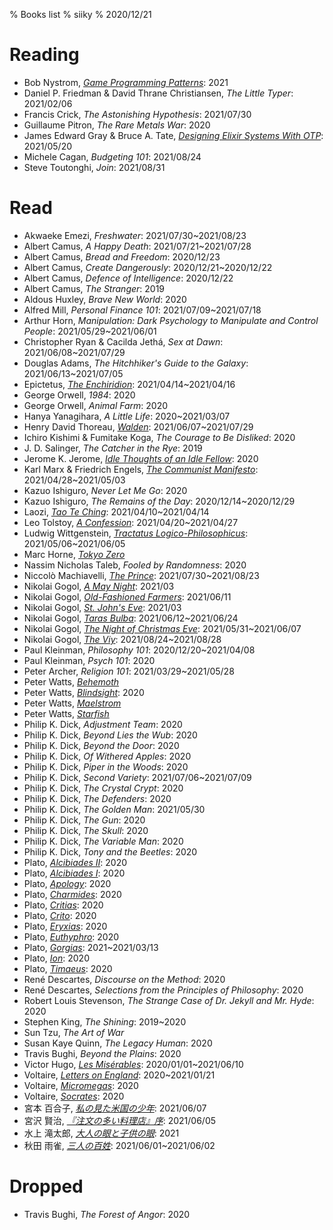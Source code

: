 % Books list
% siiky
% 2020/12/21

# Reading

 * Bob Nystrom, [_Game Programming Patterns_]: 2021
 * Daniel P. Friedman & David Thrane Christiansen, _The Little Typer_: 2021/02/06
 * Francis Crick, _The Astonishing Hypothesis_: 2021/07/30
 * Guillaume Pitron, _The Rare Metals War_: 2020
 * James Edward Gray & Bruce A. Tate, [_Designing Elixir Systems With OTP_]: 2021/05/20
 * Michele Cagan, _Budgeting 101_: 2021/08/24
 * Steve Toutonghi, _Join_: 2021/08/31

# Read

 * Akwaeke Emezi, _Freshwater_: 2021/07/30~2021/08/23
 * Albert Camus, _A Happy Death_: 2021/07/21~2021/07/28
 * Albert Camus, _Bread and Freedom_: 2020/12/23
 * Albert Camus, _Create Dangerously_: 2020/12/21~2020/12/22
 * Albert Camus, _Defence of Intelligence_: 2020/12/22
 * Albert Camus, _The Stranger_: 2019
 * Aldous Huxley, _Brave New World_: 2020
 * Alfred Mill, _Personal Finance 101_: 2021/07/09~2021/07/18
 * Arthur Horn, _Manipulation: Dark Psychology to Manipulate and Control People_: 2021/05/29~2021/06/01
 * Christopher Ryan & Cacilda Jethá, _Sex at Dawn_: 2021/06/08~2021/07/29
 * Douglas Adams, _The Hitchhiker's Guide to the Galaxy_: 2021/06/13~2021/07/05
 * Epictetus, [_The Enchiridion_]: 2021/04/14~2021/04/16
 * George Orwell, _1984_: 2020
 * George Orwell, _Animal Farm_: 2020
 * Hanya Yanagihara, _A Little Life_: 2020~2021/03/07
 * Henry David Thoreau, [_Walden_]: 2021/06/07~2021/07/29
 * Ichiro Kishimi & Fumitake Koga, _The Courage to Be Disliked_: 2020
 * J. D. Salinger, _The Catcher in the Rye_: 2019
 * Jerome K. Jerome, [_Idle Thoughts of an Idle Fellow_]: 2020
 * Karl Marx & Friedrich Engels, [_The Communist Manifesto_]: 2021/04/28~2021/05/03
 * Kazuo Ishiguro, _Never Let Me Go_: 2020
 * Kazuo Ishiguro, _The Remains of the Day_: 2020/12/14~2020/12/29
 * Laozi, [_Tao Te Ching_]: 2021/04/10~2021/04/14
 * Leo Tolstoy, [_A Confession_]: 2021/04/20~2021/04/27
 * Ludwig Wittgenstein, [_Tractatus Logico-Philosophicus_]: 2021/05/06~2021/06/05
 * Marc Horne, [_Tokyo Zero_]
 * Nassim Nicholas Taleb, _Fooled by Randomness_: 2020
 * Niccolò Machiavelli, [_The Prince_]: 2021/07/30~2021/08/23
 * Nikolai Gogol, [_A May Night_][gogol_short-stories]: 2021/03
 * Nikolai Gogol, [_Old-Fashioned Farmers_][gogol_short-stories]: 2021/06/11
 * Nikolai Gogol, [_St. John's Eve_][gogol_short-stories]: 2021/03
 * Nikolai Gogol, [_Taras Bulba_][gogol_short-stories]: 2021/06/12~2021/06/24
 * Nikolai Gogol, [_The Night of Christmas Eve_][gogol_short-stories]: 2021/05/31~2021/06/07
 * Nikolai Gogol, [_The Viy_][gogol_short-stories]: 2021/08/24~2021/08/28
 * Paul Kleinman, _Philosophy 101_: 2020/12/20~2021/04/08
 * Paul Kleinman, _Psych 101_: 2020
 * Peter Archer, _Religion 101_: 2021/03/29~2021/05/28
 * Peter Watts, [_Behemoth_]
 * Peter Watts, [_Blindsight_]: 2020
 * Peter Watts, [_Maelstrom_]
 * Peter Watts, [_Starfish_]
 * Philip K. Dick, _Adjustment Team_: 2020
 * Philip K. Dick, _Beyond Lies the Wub_: 2020
 * Philip K. Dick, _Beyond the Door_: 2020
 * Philip K. Dick, _Of Withered Apples_: 2020
 * Philip K. Dick, _Piper in the Woods_: 2020
 * Philip K. Dick, _Second Variety_: 2021/07/06~2021/07/09
 * Philip K. Dick, _The Crystal Crypt_: 2020
 * Philip K. Dick, _The Defenders_: 2020
 * Philip K. Dick, _The Golden Man_: 2021/05/30
 * Philip K. Dick, _The Gun_: 2020
 * Philip K. Dick, _The Skull_: 2020
 * Philip K. Dick, _The Variable Man_: 2020
 * Philip K. Dick, _Tony and the Beetles_: 2020
 * Plato, [_Alcibiades II_]: 2020
 * Plato, [_Alcibiades I_]: 2020
 * Plato, [_Apology_]: 2020
 * Plato, [_Charmides_]: 2020
 * Plato, [_Critias_]: 2020
 * Plato, [_Crito_]: 2020
 * Plato, [_Eryxias_]: 2020
 * Plato, [_Euthyphro_]: 2020
 * Plato, [_Gorgias_]: 2021~2021/03/13
 * Plato, [_Ion_]: 2020
 * Plato, [_Timaeus_]: 2020
 * René Descartes, _Discourse on the Method_: 2020
 * René Descartes, _Selections from the Principles of Philosophy_: 2020
 * Robert Louis Stevenson, _The Strange Case of Dr. Jekyll and Mr. Hyde_: 2020
 * Stephen King, _The Shining_: 2019~2020
 * Sun Tzu, _The Art of War_
 * Susan Kaye Quinn, _The Legacy Human_: 2020
 * Travis Bughi, _Beyond the Plains_: 2020
 * Victor Hugo, [_Les Misérables_]: 2020/01/01~2021/06/10
 * Voltaire, [_Letters on England_]: 2020~2021/01/21
 * Voltaire, [_Micromegas_]: 2020
 * Voltaire, [_Socrates_]: 2020
 * 宮本 百合子, [_私の見た米国の少年_]: 2021/06/07
 * 宮沢 賢治, [_『注文の多い料理店』序_]: 2021/06/05
 * 水上 滝太郎, [_大人の眼と子供の眼_]: 2021
 * 秋田 雨雀, [_三人の百姓_]: 2021/06/01~2021/06/02

# Dropped

 * Travis Bughi, _The Forest of Angor_: 2020

[_A Confession_]: https://standardebooks.org/ebooks/leo-tolstoy/a-confession/aylmer-maude
[_Alcibiades II_]: https://www.gutenberg.org/ebooks/1677
[_Alcibiades I_]: https://www.gutenberg.org/ebooks/1676
[_Apology_]: https://www.gutenberg.org/ebooks/1656
[_Behemoth_]: https://www.rifters.com/real/Behemoth.htm
[_Blindsight_]: https://www.rifters.com/real/Blindsight.htm
[_Charmides_]: https://www.gutenberg.org/ebooks/1580
[_Critias_]: https://www.gutenberg.org/ebooks/1571
[_Crito_]: https://www.gutenberg.org/ebooks/1657
[_Designing Elixir Systems With OTP_]: https://pragprog.com/titles/jgotp/designing-elixir-systems-with-otp
[_Eryxias_]: https://www.gutenberg.org/ebooks/1681
[_Euthyphro_]: https://www.gutenberg.org/ebooks/1642
[_Game Programming Patterns_]: https://gameprogrammingpatterns.com
[_Gorgias_]: https://www.gutenberg.org/ebooks/1672
[_Idle Thoughts of an Idle Fellow_]: https://www.gutenberg.org/ebooks/849
[_Ion_]: https://www.gutenberg.org/ebooks/1635
[_Les Misérables_]: https://standardebooks.org/ebooks/victor-hugo/les-miserables/isabel-f-hapgood
[_Letters on England_]: https://www.gutenberg.org/ebooks/2445
[_Maelstrom_]: https://rifters.com/real/MAELSTROM.htm
[_Micromegas_]: https://www.gutenberg.org/ebooks/30123
[_Socrates_]: https://www.gutenberg.org/ebooks/4683
[_Starfish_]: https://www.rifters.com/real/STARFISH.htm
[_Tao Te Ching_]: https://standardebooks.org/ebooks/laozi/tao-te-ching/james-legge
[_The Communist Manifesto_]: https://standardebooks.org/ebooks/karl-marx_friedrich-engels/the-communist-manifesto/samuel-moore
[_The Enchiridion_]: https://standardebooks.org/ebooks/epictetus/the-enchiridion/elizabeth-carter
[_The Prince_]: https://standardebooks.org/ebooks/niccolo-machiavelli/the-prince/w-k-marriott
[_Timaeus_]: https://www.gutenberg.org/ebooks/1572
[_Tokyo Zero_]: https://www.feedbooks.com/userbook/3501/tokyo-zero
[_Tractatus Logico-Philosophicus_]: https://standardebooks.org/ebooks/ludwig-wittgenstein/tractatus-logico-philosophicus/c-k-ogden
[_Walden_]: https://standardebooks.org/ebooks/henry-david-thoreau/walden
[_『注文の多い料理店』序_]: https://www.aozora.gr.jp/cards/000081/card43736.html
[_三人の百姓_]: https://www.aozora.gr.jp/cards/001584/card53182.html
[_大人の眼と子供の眼_]: https://www.aozora.gr.jp/cards/000800/card53186.html
[_私の見た米国の少年_]: https://www.aozora.gr.jp/cards/000311/card3693.html
[gogol_short-stories]: https://standardebooks.org/ebooks/nikolai-gogol/short-fiction/claud-field_isabel-f-hapgood_vizetelly-and-company_george-tolstoy
